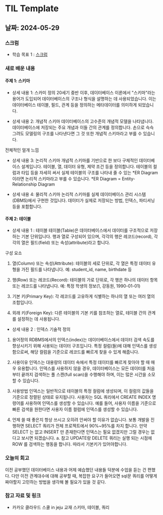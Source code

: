 # TIL Template

## 날짜: 2024-05-29

### 스크럼
- 학습 목표 1 : [스크럼](https://www.notion.so/goorm/24-05-30-6d3adce1f2b8401c914cfcdae961f9ef?pvs=4)

### 새로 배운 내용
#### 주제 1: 스키마
- 상세 내용 1: 스카미 정의
20세기 중반 이후, 데이터베이스 이론에서 "스키마"라는 용어가 도입되어 데이터베이스의 구조나 형식을 설명하는 데 사용되었습니다. 이는 데이터베이스 테이블, 필드, 관계 등을 정의하는 메타데이터를 의미하게 되었습니다.

- 상세 내용 2: 개념적 스키마
데이터베이스의 고수준의 개념적 모델을 나타냅니다.
데이터베이스에 저장되는 주요 개념과 이들 간의 관계를 정의합니다.
손으로 슥슥 그려도 모델링의 구조를 나타낸다면 그 것 또한 개념적 스키마라고 부를 수 있습니다.

전체적인 얼개 느낌

- 상세 내용 3: 논리적 스키마
개념적 스키마를 기반으로 한 보다 구체적인 데이터베이스 설계입니다.
테이블, 열, 데이터 유형, 제약 조건 등을 정의합니다.
테이블의 컬럼과 타입 등을 자세히 써서 실제 테이블의 구조를 나타내 줄 수 있는 *ER Diagram 이라면 논리적 스키마라고 부를 수 있습니다. 
    *ER Diagram = Entity-Relationship Diagram

- 상세 내용 4: 물리적 스키마
논리적 스키마를 실제 데이터베이스 관리 시스템(DBMS)에서 구현한 것입니다.
데이터가 실제로 저장되는 방법, 인덱스, 파티셔닝 등을 포함합니다.

#### 주제 2: 테이블 
- 상세 내용 1 : 테이블
테이블(Table)은 데이터베이스에서 데이터를 구조적으로 저장하는 기본 단위입니다.
행과 열로 구성되어 있으며, 각각의 행은 레코드(record), 각각의 열은 필드(field) 또는 속성(attribute)라고 합니다.

구성 요소
1. 열(Column) 또는 속성(Attribute):
테이블의 세로 단위로, 각 열은 특정 데이터 유형을 가진 필드를 나타냅니다.
예: student_id, name, birthdate 등

2. 행(Row) 또는 레코드(Record):
테이블의 가로 단위로, 각 행은 하나의 데이터 항목 또는 레코드를 나타냅니다.
예: 특정 학생의 정보(1, 강동원, 1990-01-01)

3. 기본 키(Primary Key):
각 레코드를 고유하게 식별하는 하나의 열 또는 여러 열의 조합입니다.

4. 외래 키(Foreign Key):
다른 테이블의 기본 키를 참조하는 열로, 테이블 간의 관계를 설정하는 데 사용됩니다.

- 상세 내용 2 : 인덱스
기술적 정의
1. 용어정의
RDBMS에서의 인덱스(index)는 데이터베이스에서 데이터 검색 속도를 향상시키기 위해 사용되는 데이터 구조입니다. 특정 컬럼(들)에 대해 인덱스를 생성함으로써, 해당 컬럼을 기준으로 레코드를 빠르게 찾을 수 있게 해줍니다.

2. 사용이유
인덱스는 대용량의 데이터 속에서 특정 데이터를 빠르게 찾아야 할 때 매우 유용합니다. 인덱스를 사용하지 않을 경우, 데이터베이스는 모든 데이터를 처음부터 끝까지 검색하는 풀 스캔(full scan)을 수행해야 하며, 이는 많은 시간을 소모할 수 있습니다.

3. 사용방법
인덱스는 일반적으로 테이블의 특정 컬럼에 생성되며, 이 컬럼의 값들을 기준으로 정렬된 상태로 유지됩니다. 사용자는 SQL 쿼리에서 CREATE INDEX 명령어를 사용하여 인덱스를 생성할 수 있습니다. 예를 들어, 사용자 이름을 기준으로 빠른 검색을 원한다면 사용자 이름 컬럼에 인덱스를 생성할 수 있습니다.

4. 언제 쓸 때 좋은지 
항상 쓰시고 오히려 안써야 할 이유가 없습니다. 보통 개발을 진행하면 SELECT 쿼리가 전체 프로젝트에서 90%~95%를 차지 합니다. 만약 SELECT 는 없고 INSERT 만 존재한다면 인덱스는 필요 없겠지만 그럴 경우는 없다고 보시면 되겠습니다.
    a. 참고 UPDATE랑 DELETE 쿼리는 실행 되는 시점에 ROW 를 검색하는 행동을 합니다. 따라서 기본키가 있어야합니다.

### 오늘의 회고
이전 공부했던 데이터베이스 내용과 어제 예습했던 내용들 덕분에 수업을 듣는 건 편했다. 다만 이전 관계대수에 대해 공부할 때, 복잡한 요구가 들어오면 sql문 쿼리를 어떻게 짜야할지 고민하는 방법을 생각해 볼 필요가 있을 것 같다.

### 참고 자료 및 링크
- 카카오 클라우드 스쿨 in jeju 교재 스키마, 테이블, 쿼리
